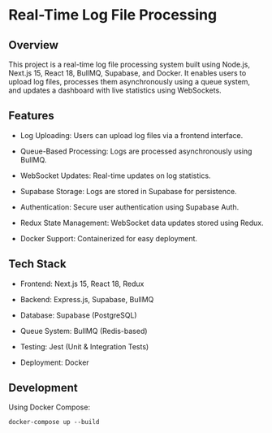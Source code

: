 # Real-Time Log File Processing

## Overview

This project is a real-time log file processing system built using Node.js, Next.js 15, React 18, BullMQ, Supabase, and Docker. It enables users to upload log files, processes them asynchronously using a queue system, and updates a dashboard with live statistics using WebSockets.

## Features

- Log Uploading: Users can upload log files via a frontend interface.

- Queue-Based Processing: Logs are processed asynchronously using BullMQ.

- WebSocket Updates: Real-time updates on log statistics.

- Supabase Storage: Logs are stored in Supabase for persistence.

- Authentication: Secure user authentication using Supabase Auth.

- Redux State Management: WebSocket data updates stored using Redux.

- Docker Support: Containerized for easy deployment.

## Tech Stack

- Frontend: Next.js 15, React 18, Redux

- Backend: Express.js, Supabase, BullMQ

- Database: Supabase (PostgreSQL)

- Queue System: BullMQ (Redis-based)

- Testing: Jest (Unit & Integration Tests)

- Deployment: Docker

## Development

Using Docker Compose:

`docker-compose up --build`